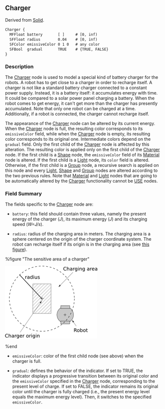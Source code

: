 ## Charger

Derived from [Solid](solid.md).

```
Charger {
  MFFloat battery       [ ]     # [0, inf)
  SFFloat radius        0.04    # [0, inf)
  SFColor emissiveColor 0 1 0   # any color
  SFBool  gradual       TRUE    # {TRUE, FALSE}
}
```

### Description

The [Charger](#charger) node is used to model a special kind of battery charger for the robots.
A robot has to get close to a charger in order to recharge itself.
A charger is not like a standard battery charger connected to a constant power supply.
Instead, it is a battery itself: it accumulates energy with time.
It could be compared to a solar power panel charging a battery.
When the robot comes to get energy, it can't get more than the charger has presently accumulated.
Note that only one robot can be charged at a time.
Additionally, if a robot is connected, the charger cannot recharge itself.

The appearance of the [Charger](#charger) node can be altered by its current energy.
When the [Charger](#charger) node is full, the resulting color corresponds to its `emissiveColor` field, while when the [Charger](#charger) node is empty, its resulting color corresponds to its original one.
Intermediate colors depend on the `gradual` field.
Only the first child of the [Charger](#charger) node is affected by this alteration.
The resulting color is applied only on the first child of the [Charger](#charger) node.
If the first child is a [Shape](shape.md) node, the `emissiveColor` field of its [Material](material.md) node is altered.
If the first child is a [Light](light.md) node, its `color` field is altered.
Otherwise, if the first child is a [Group](group.md) node, a recursive search is applied on this node and every [Light](light.md), [Shape](shape.md) and [Group](group.md) nodes are altered according to the two previous rules.
Note that [Material](material.md) and [Light](light.md) nodes that are going to be automatically altered by the [Charger](#charger) functionality cannot be [USE](def-and-use.md) nodes.

### Field Summary

The fields specific to the [Charger](#charger) node are:

- `battery`: this field should contain three values, namely the present energy of the charger (*J*), its maximum energy (*J*) and its charging speed (*W=J/s*).

- `radius`: radius of the charging area in meters.
The charging area is a sphere centered on the origin of the charger coordinate system.
The robot can recharge itself if its origin is in the charging area (see [this figure](#the-sensitive-area-of-a-charger)).

%figure "The sensitive area of a charger"

![charger.png](images/charger.png)

%end

- `emissiveColor`: color of the first child node (see above) when the charger is full.

- `gradual`: defines the behavior of the indicator.
If set to TRUE, the indicator displays a progressive transition between its original color and the `emissiveColor` specified in the [Charger](#charger) node, corresponding to the present level of charge.
If set to FALSE, the indicator remains its original color until the charger is fully charged (i.e., the present energy level equals the maximum energy level).
Then, it switches to the specified `emissiveColor`.
